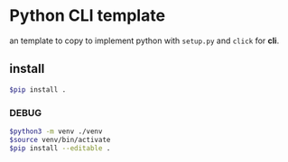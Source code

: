 # Python CLI template

an template to copy to implement python with `setup.py` and `click` for **cli**.

## install

```sh
$pip install .
```

### DEBUG

```sh
$python3 -m venv ./venv
$source venv/bin/activate
$pip install --editable .
```
